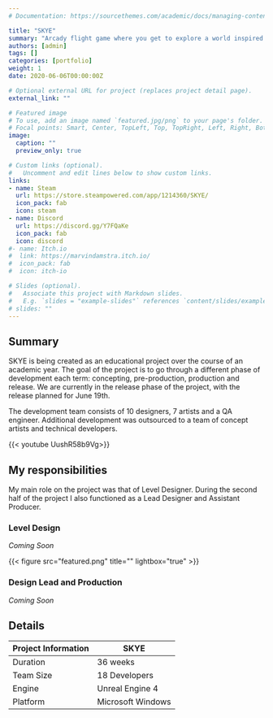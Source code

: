 ```yaml
---
# Documentation: https://sourcethemes.com/academic/docs/managing-content/

title: "SKYE"
summary: "Arcady flight game where you get to explore a world inspired by the Scottish Hebrides."
authors: [admin]
tags: []
categories: [portfolio]
weight: 1
date: 2020-06-06T00:00:00Z

# Optional external URL for project (replaces project detail page).
external_link: ""

# Featured image
# To use, add an image named `featured.jpg/png` to your page's folder.
# Focal points: Smart, Center, TopLeft, Top, TopRight, Left, Right, BottomLeft, Bottom, BottomRight.
image:
  caption: ""
  preview_only: true

# Custom links (optional).
#   Uncomment and edit lines below to show custom links.
links:
- name: Steam
  url: https://store.steampowered.com/app/1214360/SKYE/
  icon_pack: fab
  icon: steam
- name: Discord
  url: https://discord.gg/Y7FQaKe
  icon_pack: fab
  icon: discord
#- name: Itch.io
#  link: https://marvindamstra.itch.io/
#  icon_pack: fab
#  icon: itch-io

# Slides (optional).
#   Associate this project with Markdown slides.
#   E.g. `slides = "example-slides"` references `content/slides/example-slides.md`. Otherwise, set `slides = ""`.
# slides: ""
---
```

<!--# Documentation: https://sourcethemes.com/academic/docs/writing-markdown-latex/-->

## Summary

SKYE is being created as an educational project over the course of an academic year. The goal of the project is to go through a different phase of development each term: concepting, pre-production, production and release. We are currently in the release phase of the project, with the release planned for June 19th.

The development team consists of 10 designers, 7 artists and a QA engineer. Additional development was outsourced to a team of concept artists and technical developers.

  {{< youtube UushR58b9Vg>}}

## My responsibilities

My main role on the project was that of Level Designer. During the second half of the project I also functioned as a Lead Designer and Assistant Producer.

### Level Design

*Coming Soon*

  {{< figure src="featured.png" title="" lightbox="true" >}}

### Design Lead and Production

*Coming Soon*

## Details

| Project Information            | SKYE              |
| -------------------------------| ----------------- |
| Duration                       | 36 weeks          |
| Team Size                      | 18 Developers     |
| Engine                         | Unreal Engine 4   |
| Platform                       | Microsoft Windows |